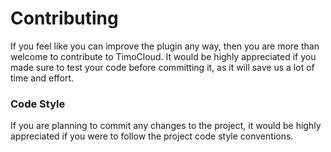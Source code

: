 # Contributing
If you feel like you can improve the plugin any way, then you are more than welcome to contribute to TimoCloud. It would be highly appreciated if you made sure to test your code before committing it, as it will save us a lot of time and effort.

### Code Style
If you are planning to commit any changes to the project, it would be highly appreciated if you were to follow the project 
code style conventions.
